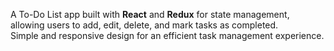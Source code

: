 A To-Do List app built with **React** and **Redux** for state management, allowing users to add, edit, delete, and mark tasks as completed.  
Simple and responsive design for an efficient task management experience.